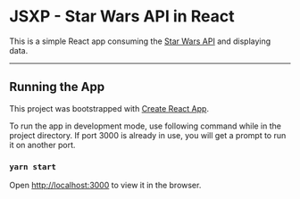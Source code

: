 # JSXP - Star Wars API in React

This is a simple React app consuming the [Star Wars API](https://swapi.co) and displaying data.

---

## Running the App

This project was bootstrapped with [Create React App](https://github.com/facebook/create-react-app).

To run the app in development mode, use following command while in the project directory. If port 3000 is already in use, you will get a prompt to run it on another port.

### `yarn start`

Open [http://localhost:3000](http://localhost:3000) to view it in the browser.
